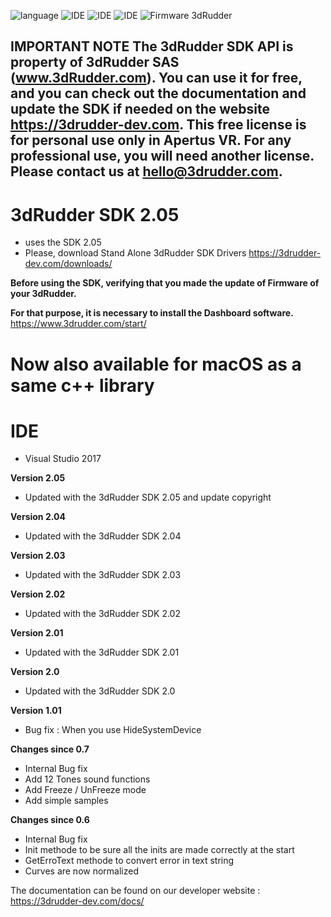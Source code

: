 ![language](https://img.shields.io/badge/Language-c++-green.svg) 
![IDE](https://img.shields.io/badge/IDE-Visual%20Studio%202013-green.svg) 
![IDE](https://img.shields.io/badge/IDE-Visual%20Studio%202015-green.svg)
![IDE](https://img.shields.io/badge/IDE-XCode%20macOS-green.svg)
![Firmware 3dRudder](https://img.shields.io/badge/Firmware%203dRudder-%3E%20v1.4.x.x-brightgreen.svg)

IMPORTANT NOTE
The 3dRudder SDK API is property of 3dRudder SAS (www.3dRudder.com).
You can use it for free, and you can check out the documentation and update the SDK if needed on the website  https://3drudder-dev.com.
This free license is for personal use only in Apertus VR.
For any professional use, you will need another license.
Please contact us at hello@3drudder.com.
-------------------------------------------------------------------------------
# 3dRudder SDK 2.05

- uses the SDK 2.05
- Please, download Stand Alone 3dRudder SDK Drivers https://3drudder-dev.com/downloads/

**Before using the SDK, verifying that you made the update of Firmware of your 3dRudder.**

**For that purpose, it is necessary to install the Dashboard software.**
https://www.3drudder.com/start/

# Now also available for macOS as a same c++ library

# IDE
* Visual Studio 2017

__Version 2.05__

* Updated with the 3dRudder SDK 2.05 and update copyright

__Version 2.04__

* Updated with the 3dRudder SDK 2.04

__Version 2.03__

* Updated with the 3dRudder SDK 2.03

__Version 2.02__

* Updated with the 3dRudder SDK 2.02

__Version 2.01__

* Updated with the 3dRudder SDK 2.01

__Version 2.0__

* Updated with the 3dRudder SDK 2.0

__Version 1.01__

 * Bug fix : When you use HideSystemDevice 

__Changes since 0.7__

* Internal Bug fix 
* Add 12 Tones sound functions 
* Add Freeze / UnFreeze mode
* Add simple samples

__Changes since 0.6__

* Internal Bug fix 
* Init methode to be sure all the inits are made correctly at the start
* GetErroText methode to convert error in text string
* Curves are now normalized 

The documentation can be found on our developer website :  https://3drudder-dev.com/docs/
